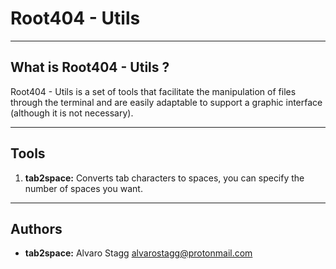 # Root404 - Utils

----
## What is Root404 - Utils ?
Root404 - Utils is a set of tools that facilitate the manipulation of files through the terminal and are easily adaptable to support a graphic interface (although it is not necessary).

---
## Tools
1. **tab2space:** Converts tab characters to spaces, you can specify the number of spaces you want.


----
## Authors
* **tab2space:** Alvaro Stagg [alvarostagg@protonmail.com](mailto:alvarostagg@protonmail.com)
